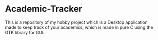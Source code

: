 # Academic-Tracker
This is a repository of my hobby project which is a Desktop application made to keep track of your academics, which is made in pure C using the GTK library for GUI.
<br>

